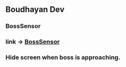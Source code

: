 

 ## Boudhayan Dev
 ### BossSensor
 ### link -> [BossSensor](https://github.com/Hironsan/BossSensor)
 ### Hide screen when boss is approaching. 